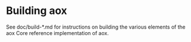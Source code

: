 Building aox
================

See doc/build-*.md for instructions on building the various
elements of the aox Core reference implementation of aox.

